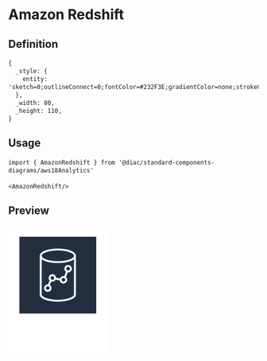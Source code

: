 # Amazon Redshift

## Definition

```
{
  _style: { 
    entity: 'sketch=0;outlineConnect=0;fontColor=#232F3E;gradientColor=none;strokeColor=#ffffff;fillColor=#232F3E;dashed=0;verticalLabelPosition=middle;verticalAlign=bottom;align=center;html=1;whiteSpace=wrap;fontSize=10;fontStyle=1;spacing=3;shape=mxgraph.aws4.productIcon;prIcon=mxgraph.aws4.redshift;',
  },
  _width: 80,
  _height: 110,
}
```

## Usage

```
import { AmazonRedshift } from '@diac/standard-components-diagrams/aws18Analytics'

<AmazonRedshift/>
```

## Preview

<img src="./amazon-redshift.png" width="200"/>
